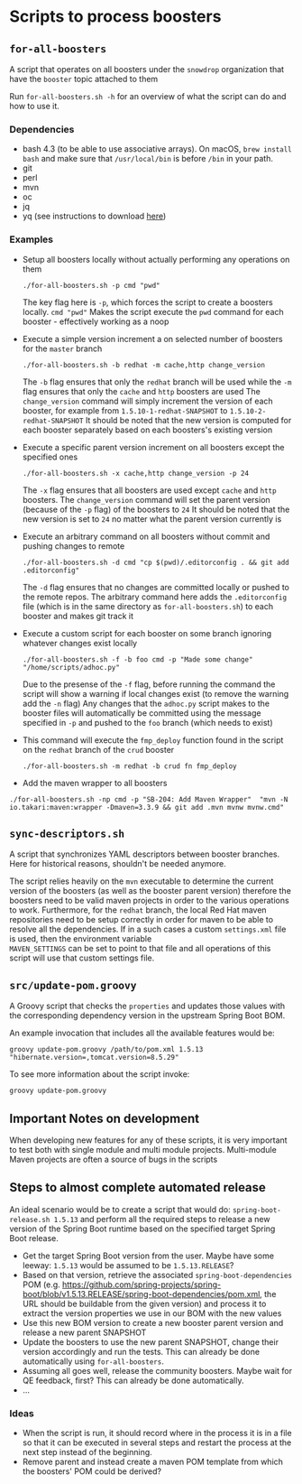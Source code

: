 # Scripts to process boosters

## `for-all-boosters`

A script that operates on all boosters under the `snowdrop` organization that have the `booster` topic attached to them 

Run `for-all-boosters.sh -h` for an overview of what the script can do and how to use it.

### Dependencies

* bash 4.3 (to be able to use associative arrays). On macOS, `brew install bash` and make sure that `/usr/local/bin` is before `/bin` in your path.
* git
* perl
* mvn
* oc
* jq
* yq (see instructions to download [here](https://github.com/kislyuk/yq))

### Examples

* Setup all boosters locally without actually performing any operations on them

  `./for-all-boosters.sh -p cmd "pwd"`
    
  The key flag here is `-p`, which forces the script to create a boosters locally. `cmd "pwd"` Makes the script execute the `pwd` command for each booster - effectively working as a noop
  
* Execute a simple version increment a on selected number of boosters for the `master` branch

  `./for-all-boosters.sh -b redhat -m cache,http change_version`    

  The `-b` flag ensures that only the `redhat` branch will be used while the `-m` flag ensures that only the `cache` and `http` boosters are used
  The `change_version` command will simply increment the version of each booster, for example from `1.5.10-1-redhat-SNAPSHOT` to `1.5.10-2-redhat-SNAPSHOT`
  It should be noted that the new version is computed for each booster separately based on each boosters's existing version
  
* Execute a specific parent version increment on all boosters except the specified ones

  `./for-all-boosters.sh -x cache,http change_version -p 24`    

  The `-x` flag ensures that all boosters are used except `cache` and `http` boosters.
  The `change_version` command will set the parent version (because of the `-p` flag) of the boosters to `24`
  It should be noted that the new version is set to `24` no matter  what the parent version currently is
  
* Execute an arbitrary command on all boosters without commit and pushing changes to remote

  `./for-all-boosters.sh -d cmd "cp $(pwd)/.editorconfig . && git add .editorconfig"`
  
  The `-d` flag ensures that no changes are committed locally or pushed to the remote repos.
  The arbitrary command here adds the `.editorconfig` file (which is in the same directory as `for-all-boosters.sh`) to each booster and makes git track it   

* Execute a custom script for each booster on some branch ignoring whatever changes exist locally

  `./for-all-boosters.sh -f -b foo cmd -p "Made some change" "/home/scripts/adhoc.py"`
  
  Due to the presense of the `-f` flag, before running the command the script will show a warning if local changes exist (to remove the warning add the `-n` flag)
  Any changes that the `adhoc.py` script makes to the booster files will automatically be committed using the message specified in `-p` and pushed to the `foo` branch (which needs to exist)   

* This command will execute the `fmp_deploy` function found in the script on the `redhat` branch of the `crud` booster

  `./for-all-boosters.sh -m redhat -b crud fn fmp_deploy`
  
 * Add the maven wrapper to all boosters

  `./for-all-boosters.sh -np cmd -p "SB-204: Add Maven Wrapper"  "mvn -N io.takari:maven:wrapper -Dmaven=3.3.9 && git add .mvn mvnw mvnw.cmd"`


## `sync-descriptors.sh`

A script that synchronizes YAML descriptors between booster branches. Here for historical reasons, shouldn't be needed anymore.

The script relies heavily on the `mvn` executable to determine the current version of the boosters (as well as the booster parent version)
therefore the boosters need to be valid maven projects in order to the various operations to work.
Furthermore, for the `redhat` branch, the local Red Hat maven repositories need to be setup correctly in order for maven to be able to
resolve all the dependencies. If in a such cases a custom `settings.xml` file is used, then the environment variable  
`MAVEN_SETTINGS` can be set to point to that file and all operations of this script will use that custom settings file.

## `src/update-pom.groovy`

A Groovy script that checks the `properties` and updates those values with the corresponding dependency version in the upstream Spring Boot BOM.

An example invocation that includes all the available features would be:

`groovy update-pom.groovy /path/to/pom.xml 1.5.13 "hibernate.version=,tomcat.version=8.5.29"`

To see more information about the script invoke:

`groovy update-pom.groovy`

## Important Notes on development

When developing new features for any of these scripts, it is very important to test both with single module and multi module projects.
Multi-module Maven projects are often a source of bugs in the scripts  


## Steps to almost complete automated release

An ideal scenario would be to create a script that would do: `spring-boot-release.sh 1.5.13` and perform all the required steps
to release a new version of the Spring Boot runtime based on the specified target Spring Boot release.

- Get the target Spring Boot version from the user. Maybe have some leeway: `1.5.13` would be assumed to be `1.5.13.RELEASE`?
- Based on that version, retrieve the associated `spring-boot-dependencies` POM (e.g. https://github.com/spring-projects/spring-boot/blob/v1.5.13.RELEASE/spring-boot-dependencies/pom.xml, the URL should be buildable from the given version) and process it to extract the
version properties we use in our BOM with the new values
- Use this new BOM version to create a new booster parent version and release a new parent SNAPSHOT
- Update the boosters to use the new parent SNAPSHOT, change their version accordingly and run the tests. This can already be 
done automatically using `for-all-boosters`.
- Assuming all goes well, release the community boosters. Maybe wait for QE feedback, first? This can already be done
automatically.
- ...
 

### Ideas

- When the script is run, it should record where in the process it is in a file so that it can be executed in several steps and
restart the process at the next step instead of the beginning.
- Remove parent and instead create a maven POM template from which the boosters' POM could be derived?
